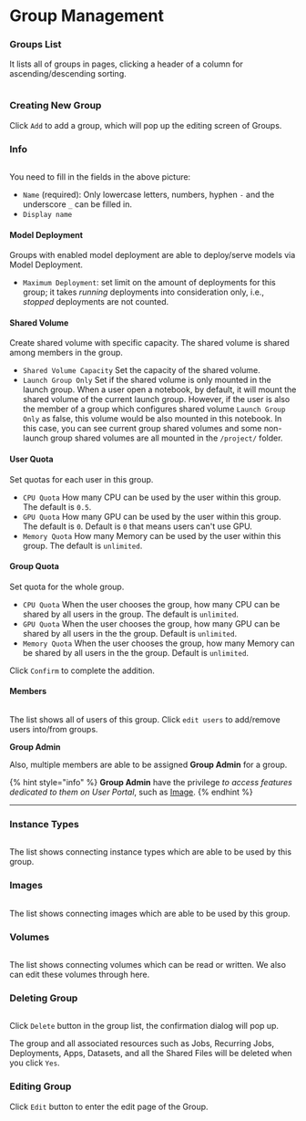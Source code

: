 # Group Management

### Groups List

It lists all of groups in pages, clicking a header of a column for ascending/descending sorting.

<figure><img src="../../.gitbook/assets/group_12_v27.png" alt=""><figcaption></figcaption></figure>

### Creating New Group

Click `Add` to add a group, which will pop up the editing screen of Groups.

### Info

<figure><img src="../../.gitbook/assets/group_add_v37.png" alt=""><figcaption></figcaption></figure>

You need to fill in the fields in the above picture:

* `Name` (required): Only lowercase letters, numbers, hyphen `-` and the underscore `_` can be filled in.
* `Display name`

#### Model Deployment

Groups with enabled model deployment are able to deploy/serve models via Model Deployment.

* `Maximum Deployment`: set limit on the amount of deployments for this group; it takes _running_ deployments into consideration only, i.e., _stopped_ deployments are not counted.

#### Shared Volume

Create shared volume with specific capacity. The shared volume is shared among members in the group.

* `Shared Volume Capacity` Set the capacity of the shared volume.
* `Launch Group Only` Set if the shared volume is only mounted in the launch group. When a user open a notebook, by default, it will mount the shared volume of the current launch group. However, if the user is also the member of a group which configures shared volume `Launch Group Only` as false, this volume would be also mounted in this notebook. In this case, you can see current group shared volumes and some non-launch group shared volumes are all mounted in the `/project/` folder.

#### User Quota

Set quotas for each user in this group.

* `CPU Quota` How many CPU can be used by the user within this group. The default is `0.5`.
* `GPU Quota` How many GPU can be used by the user within this group. The default is `0`. Default is `0` that means users can't use GPU.
* `Memory Quota` How many Memory can be used by the user within this group. The default is `unlimited`.

#### Group Quota

Set quota for the whole group.

* `CPU Quota` When the user chooses the group, how many CPU can be shared by all users in the group. The default is `unlimited`.
* `GPU Quota` When the user chooses the group, how many GPU can be shared by all users in the the group. Default is `unlimited`.
* `Memory Quota` When the user chooses the group, how many Memory can be shared by all users in the the group. Default is `unlimited`.

Click `Confirm` to complete the addition.

#### Members

<figure><img src="../../.gitbook/assets/group_admin.png" alt=""><figcaption></figcaption></figure>

The list shows all of users of this group. Click `edit users` to add/remove users into/from groups.

**Group Admin**

Also, multiple members are able to be assigned **Group Admin** for a group.

{% hint style="info" %}
**Group Admin** have the privilege _to access features dedicated to them on User Portal_, such as [Image](../user-guide/group-admin/images.md).
{% endhint %}

***

### Instance Types

<figure><img src="../../.gitbook/assets/admin_group_it_v31.png" alt=""><figcaption></figcaption></figure>

The list shows connecting instance types which are able to be used by this group.

### Images

<figure><img src="../../.gitbook/assets/admin_group_img_v27.png" alt=""><figcaption></figcaption></figure>

The list shows connecting images which are able to be used by this group.

### Volumes

<figure><img src="../../.gitbook/assets/admin_group_volume.png" alt=""><figcaption></figcaption></figure>

The list shows connecting volumes which can be read or written. We also can edit these volumes through here.

### Deleting Group

<figure><img src="../../.gitbook/assets/admin_group_delete_v311.png" alt=""><figcaption></figcaption></figure>

Click `Delete` button in the group list, the confirmation dialog will pop up.

The group and all associated resources such as Jobs, Recurring Jobs, Deployments, Apps, Datasets, and all the Shared Files will be deleted when you click `Yes`.

### Editing Group

Click `Edit` button to enter the edit page of the Group.
